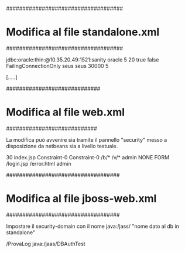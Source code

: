 
####################################
#  Modifica al file standalone.xml #
####################################
 

   <datasource jta="false" jndi-name="java:/DefaultDS" pool-name="DefaultDS" enabled="true" use-java-context="true" use-ccm="true">
                    <connection-url>jdbc:oracle:thin:@10.35.20.49:1521:sanity</connection-url>
                    <driver>oracle</driver>
                    <pool>
                        <min-pool-size>5</min-pool-size>
                        <max-pool-size>20</max-pool-size>
                        <prefill>true</prefill>
                        <use-strict-min>false</use-strict-min>
                        <flush-strategy>FailingConnectionOnly</flush-strategy>
                    </pool>
                    <security>
                        <user-name>seus</user-name>
                        <password>seus</password>
                    </security>
                    <validation>
                        <valid-connection-checker class-name="org.jboss.jca.adapters.jdbc.extensions.oracle.OracleValidConnectionChecker"/>
                        <stale-connection-checker class-name="org.jboss.jca.adapters.jdbc.extensions.oracle.OracleStaleConnectionChecker"/>
                        <exception-sorter class-name="org.jboss.jca.adapters.jdbc.extensions.oracle.OracleExceptionSorter"/>
                    </validation>
                    <timeout>
                        <blocking-timeout-millis>30000</blocking-timeout-millis>
                        <idle-timeout-minutes>5</idle-timeout-minutes>
                    </timeout>
                </datasource>





[.....]


 <security-domain name="DBAuthTest">
                    <authentication>
                        <login-module code="org.jboss.security.auth.spi.DatabaseServerLoginModule" flag="required">
                            <module-option name="java:/DefaultDS" value="java:/DefaultDS"/>
                            <module-option name="principalsQuery" value="select password from  SEUS.UTENTI where UTENTE=?"/>
                            <module-option name="rolesQuery" value="select RUOLO, 'Roles' from  SEUS.UTENTI where  UTENTE=?"/>
                            <module-option name="hashAlgorithm" value="MD5"/>
                            <module-option name="hashEncoding" value="base64"/>
                        </login-module>
                        <login-module code="org.jboss.security.auth.spi.RoleMappingLoginModule" flag="optional">
                            <module-option name="rolesProperties" value="/home/userone/jboss-as-7.0.1.Final/standalone/configuration/test-roles.properties"/>
                            <module-option name="replaceRole" value="false"/>
                        </login-module>
                    </authentication>
                </security-domain>


#############################
#  Modifica al file web.xml #
############################

La modifica può avvenire sia tramite il pannello "security" messo a disposizione da netbeans sia a livello testuale.

<?xml version="1.0" encoding="UTF-8"?>
<web-app version="3.0" xmlns="http://java.sun.com/xml/ns/javaee" xmlns:xsi="http://www.w3.org/2001/XMLSchema-instance" xsi:schemaLocation="http://java.sun.com/xml/ns/javaee http://java.sun.com/xml/ns/javaee/web-app_3_0.xsd">
    <session-config>
        <session-timeout>
            30
        </session-timeout>
    </session-config>
    <welcome-file-list>
        <welcome-file>index.jsp</welcome-file>
    </welcome-file-list>
    <security-constraint>
        <display-name>Constraint-0</display-name>
        <web-resource-collection>
            <web-resource-name>Constraint-0</web-resource-name>
            <description/>
            <url-pattern>/b/*</url-pattern>
            <url-pattern>/v/*</url-pattern>
        </web-resource-collection>
        <auth-constraint>
            <role-name>admin</role-name>
        </auth-constraint>
        <user-data-constraint>
            <transport-guarantee>NONE</transport-guarantee>
        </user-data-constraint>
    </security-constraint>
    <login-config>
        <auth-method>FORM</auth-method>
        <form-login-config>
            <form-login-page>/login.jsp</form-login-page>
            <form-error-page>/error.html</form-error-page>
        </form-login-config>
    </login-config>
    <security-role>
        <role-name>admin</role-name>
    </security-role>
</web-app>


###################################
#  Modifica al file jboss-web.xml #
###################################

 Impostare il security-domain con il nome java:/jass/ "nome dato al db in standalone" 

<?xml version="1.0" encoding="UTF-8"?>
<jboss-web>
  <context-root>/ProvaLog</context-root>
   <security-domain>java:/jaas/DBAuthTest</security-domain>
</jboss-web>
